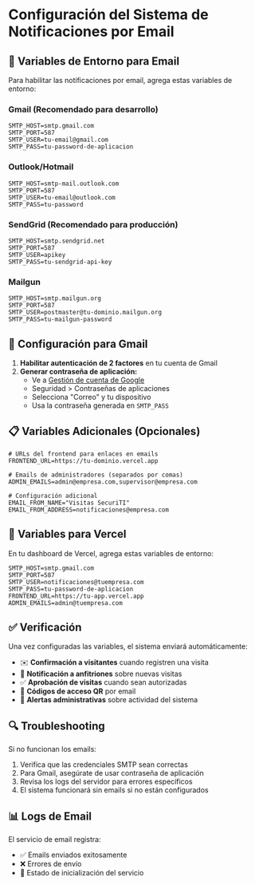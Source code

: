 # Configuración del Sistema de Notificaciones por Email

## 📧 Variables de Entorno para Email

Para habilitar las notificaciones por email, agrega estas variables de entorno:

### Gmail (Recomendado para desarrollo)
```env
SMTP_HOST=smtp.gmail.com
SMTP_PORT=587
SMTP_USER=tu-email@gmail.com
SMTP_PASS=tu-password-de-aplicacion
```

### Outlook/Hotmail
```env
SMTP_HOST=smtp-mail.outlook.com
SMTP_PORT=587
SMTP_USER=tu-email@outlook.com
SMTP_PASS=tu-password
```

### SendGrid (Recomendado para producción)
```env
SMTP_HOST=smtp.sendgrid.net
SMTP_PORT=587
SMTP_USER=apikey
SMTP_PASS=tu-sendgrid-api-key
```

### Mailgun
```env
SMTP_HOST=smtp.mailgun.org
SMTP_PORT=587
SMTP_USER=postmaster@tu-dominio.mailgun.org
SMTP_PASS=tu-mailgun-password
```

## 🔧 Configuración para Gmail

1. **Habilitar autenticación de 2 factores** en tu cuenta de Gmail
2. **Generar contraseña de aplicación:**
   - Ve a [Gestión de cuenta de Google](https://myaccount.google.com/)
   - Seguridad > Contraseñas de aplicaciones
   - Selecciona "Correo" y tu dispositivo
   - Usa la contraseña generada en `SMTP_PASS`

## 📋 Variables Adicionales (Opcionales)

```env
# URLs del frontend para enlaces en emails
FRONTEND_URL=https://tu-dominio.vercel.app

# Emails de administradores (separados por comas)
ADMIN_EMAILS=admin@empresa.com,supervisor@empresa.com

# Configuración adicional
EMAIL_FROM_NAME="Visitas SecuriTI"
EMAIL_FROM_ADDRESS=notificaciones@empresa.com
```

## 🚀 Variables para Vercel

En tu dashboard de Vercel, agrega estas variables de entorno:

```env
SMTP_HOST=smtp.gmail.com
SMTP_PORT=587
SMTP_USER=notificaciones@tuempresa.com
SMTP_PASS=tu-password-de-aplicacion
FRONTEND_URL=https://tu-app.vercel.app
ADMIN_EMAILS=admin@tuempresa.com
```

## ✅ Verificación

Una vez configuradas las variables, el sistema enviará automáticamente:

- ✉️ **Confirmación a visitantes** cuando registren una visita
- 🔔 **Notificación a anfitriones** sobre nuevas visitas
- ✅ **Aprobación de visitas** cuando sean autorizadas
- 🎫 **Códigos de acceso QR** por email
- 🚨 **Alertas administrativas** sobre actividad del sistema

## 🔍 Troubleshooting

Si no funcionan los emails:
1. Verifica que las credenciales SMTP sean correctas
2. Para Gmail, asegúrate de usar contraseña de aplicación
3. Revisa los logs del servidor para errores específicos
4. El sistema funcionará sin emails si no están configurados

## 📊 Logs de Email

El servicio de email registra:
- ✅ Emails enviados exitosamente
- ❌ Errores de envío
- 📧 Estado de inicialización del servicio
